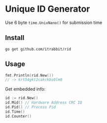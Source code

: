 # Unique ID Generator

Use 6 byte `time.UnixNano()` for submission time

## Install

    go get github.com/itrabbit/rid

## Usage

```go
fmt.Println(rid.New())
// -> krt54gkt2cakckbs0lm0
```

Get embedded info:

```go
id := rid.New()
id.Mid() // Hardware Address CRC ID
id.Pid() // Process Pid
id.Time()
id.Counter() 
```

